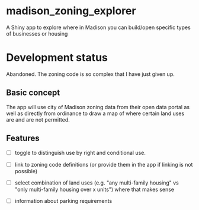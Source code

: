 # madison_zoning_explorer
A Shiny app to explore where in Madison you can build/open specific types of businesses or housing

# Development status
Abandoned. The zoning code is so complex that I have just given up.

## Basic concept
The app will use city of Madison zoning data from their open data portal as well as directly from ordinance to draw a map of where certain land uses are and are not permitted. 

## Features 
- [ ] toggle to distinguish use by right and conditional use. 
- [ ] link to zoning code definitions (or provide them in the app if linking is not possible)
- [ ] select combination of land uses (e.g. "any multi-family housing" vs "only multi-family housing over x units") where that makes sense
- [ ] information about parking requirements

